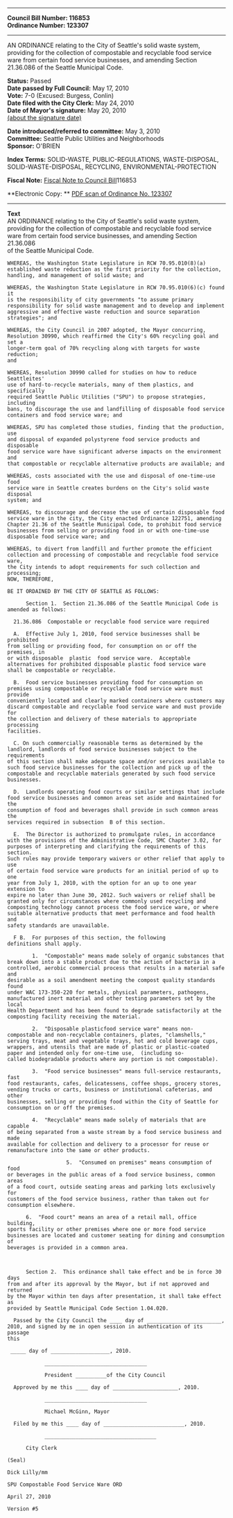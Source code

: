 * * * * *  
  
**Council Bill Number: [](#h0)[](#h2)116853**   
**Ordinance Number: 123307**  
  
* * * * *  
  
AN ORDINANCE relating to the City of Seattle's solid waste system, providing for the collection of compostable and recyclable food service ware from certain food service businesses, and amending Section 21.36.086 of the Seattle Municipal Code.  
  
**Status:** Passed   
**Date passed by Full Council:** May 17, 2010   
**Vote:** 7-0 (Excused: Burgess, Conlin)   
**Date filed with the City Clerk:** May 24, 2010   
**Date of Mayor's signature:** May 20, 2010   
[(about the signature date)](/~public/approvaldate.htm)   
  
  
**Date introduced/referred to committee:** May 3, 2010   
**Committee:** Seattle Public Utilities and Neighborhoods   
**Sponsor:** O'BRIEN   
  
**Index Terms:** SOLID-WASTE, PUBLIC-REGULATIONS, WASTE-DISPOSAL, SOLID-WASTE-DISPOSAL, RECYCLING, ENVIRONMENTAL-PROTECTION  
  
**Fiscal Note:** [Fiscal Note to Council Bill](http://clerk.seattle.gov/~public/fnote/116853.htm)[](#h1)[](#h3)116853  
  
**Electronic Copy: ** [PDF scan of Ordinance No. 123307](/~archives/Ordinances/Ord_123307.pdf)  
  
* * * * *  
  
**Text**  
    AN ORDINANCE relating to the City of Seattle's solid waste system,  
    providing for the collection of compostable and recyclable food service  
    ware from certain food service businesses, and amending Section 21.36.086  
    of the Seattle Municipal Code.  
  
    WHEREAS, the Washington State Legislature in RCW 70.95.010(8)(a)  
    established waste reduction as the first priority for the collection,  
    handling, and management of solid waste; and  
  
    WHEREAS, the Washington State Legislature in RCW 70.95.010(6)(c) found it  
    is the responsibility of city governments "to assume primary  
    responsibility for solid waste management and to develop and implement  
    aggressive and effective waste reduction and source separation  
    strategies"; and  
  
    WHEREAS, the City Council in 2007 adopted, the Mayor concurring,  
    Resolution 30990, which reaffirmed the City's 60% recycling goal and set a  
    longer-term goal of 70% recycling along with targets for waste reduction;  
    and  
  
    WHEREAS, Resolution 30990 called for studies on how to reduce Seattleites'  
    use of hard-to-recycle materials, many of them plastics, and specifically  
    required Seattle Public Utilities ("SPU") to propose strategies, including  
    bans, to discourage the use and landfilling of disposable food service  
    containers and food service ware; and  
  
    WHEREAS, SPU has completed those studies, finding that the production, use  
    and disposal of expanded polystyrene food service products and disposable  
    food service ware have significant adverse impacts on the environment and  
    that compostable or recyclable alternative products are available; and  
  
    WHEREAS, costs associated with the use and disposal of one-time-use food  
    service ware in Seattle creates burdens on the City's solid waste disposal  
    system; and  
  
    WHEREAS, to discourage and decrease the use of certain disposable food  
    service ware in the city, the City enacted Ordinance 122751, amending  
    Chapter 21.36 of the Seattle Municipal Code, to prohibit food service  
    businesses from selling or providing food in or with one-time-use  
    disposable food service ware; and  
  
    WHEREAS, to divert from landfill and further promote the efficient  
    collection and processing of compostable and recyclable food service ware,  
    the City intends to adopt requirements for such collection and processing;  
    NOW, THEREFORE,  
  
    BE IT ORDAINED BY THE CITY OF SEATTLE AS FOLLOWS:  
  
          Section 1.  Section 21.36.086 of the Seattle Municipal Code is  
    amended as follows:  
  
      21.36.086  Compostable or recyclable food service ware required  
  
      A.  Effective July 1, 2010, food service businesses shall be prohibited  
    from selling or providing food, for consumption on or off the premises, in  
    or with disposable  plastic  food service ware.  Acceptable  
    alternatives for prohibited disposable plastic food service ware  
    shall be compostable or recyclable.  
  
      B.  Food service businesses providing food for consumption on  
    premises using compostable or recyclable food service ware must provide  
    conveniently located and clearly marked containers where customers may  
    discard compostable and recyclable food service ware and must provide for  
    the collection and delivery of these materials to appropriate processing  
    facilities.  
  
      C. On such commercially reasonable terms as determined by the  
    landlord, landlords of food service businesses subject to the requirements  
    of this section shall make adequate space and/or services available to  
    such food service businesses for the collection and pick up of the  
    compostable and recyclable materials generated by such food service  
    businesses.     
  
      D.  Landlords operating food courts or similar settings that include  
    food service businesses and common areas set aside and maintained for the  
    consumption of food and beverages shall provide in such common areas the  
    services required in subsection  B of this section.  
  
      E.  The Director is authorized to promulgate rules, in accordance  
    with the provisions of the Administrative Code, SMC Chapter 3.02, for  
    purposes of interpreting and clarifying the requirements of this section.  
    Such rules may provide temporary waivers or other relief that apply to use  
    of certain food service ware products for an initial period of up to one  
    year from July 1, 2010, with the option for an up to one year extension to  
    expire no later than June 30, 2012. Such waivers or relief shall be  
    granted only for circumstances where commonly used recycling and  
    composting technology cannot process the food service ware, or where  
    suitable alternative products that meet performance and food health and  
    safety standards are unavailable.  
  
      F B.  For purposes of this section, the following  
    definitions shall apply.  
  
            1.  "Compostable" means made solely of organic substances that  
    break down into a stable product due to the action of bacteria in a  
    controlled, aerobic commercial process that results in a material safe and  
    desirable as a soil amendment meeting the compost quality standards found  
    under WAC 173-350-220 for metals, physical parameters, pathogens,  
    manufactured inert material and other testing parameters set by the local  
    Health Department and has been found to degrade satisfactorily at the  
    composting facility receiving the material.  
  
            2.  "Disposable plasticfood service ware" means non-  
    compostable and non-recyclable containers, plates, "clamshells,"  
    serving trays, meat and vegetable trays, hot and cold beverage cups,   
    wrappers, and utensils that are made of plastic or plastic-coated  
    paper and intended only for one-time use,  (including so-  
    called biodegradable products where any portion is not compostable).  
  
            3.  "Food service businesses" means full-service restaurants, fast  
    food restaurants, cafes, delicatessens, coffee shops, grocery stores,  
    vending trucks or carts, business or institutional cafeterias, and other  
    businesses, selling or providing food within the City of Seattle for  
    consumption on or off the premises.  
  
            4.  "Recyclable" means made solely of materials that are capable  
    of being separated from a waste stream by a food service business and made  
    available for collection and delivery to a processor for reuse or  
    remanufacture into the same or other products.   
  
                       5.  "Consumed on premises" means consumption of food  
    or beverages in the public areas of a food service business, common areas  
    of a food court, outside seating areas and parking lots exclusively for  
    customers of the food service business, rather than taken out for  
    consumption elsewhere.   
  
          6.  "Food court" means an area of a retail mall, office building,  
    sports facility or other premises where one or more food service  
    businesses are located and customer seating for dining and consumption of  
    beverages is provided in a common area.  
  
            
  
          Section 2.  This ordinance shall take effect and be in force 30 days  
    from and after its approval by the Mayor, but if not approved and returned  
    by the Mayor within ten days after presentation, it shall take effect as  
    provided by Seattle Municipal Code Section 1.04.020.  
  
      Passed by the City Council the ____ day of ________________________,  
    2010, and signed by me in open session in authentication of its passage  
    this  
  
     _____ day of ___________________, 2010.  
  
                _________________________________  
  
                President __________of the City Council  
  
      Approved by me this ____ day of _____________________, 2010.  
  
                _________________________________  
  
                Michael McGinn, Mayor  
  
      Filed by me this ____ day of __________________________, 2010.  
  
                ____________________________________  
  
          City Clerk  
  
    (Seal)  
  
    Dick Lilly/mm  
  
    SPU Compostable Food Service Ware ORD  
  
    April 27, 2010  
  
    Version #5  
